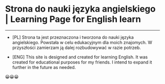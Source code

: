# Strona do nauki języka angielskiego | Learning Page for English learn
 
 ***
 
 - [PL] Strona ta jest przeznaczona i tworzona do nauki języka angielskiego. Powstała w celu edukacyjnym dla moich znajomych. 
W przyszłości zamierzam ją dalej rozbudowywać w razie potrzeb.

 - [ENG] This site is designed and created for learning English. It was created for educational purposes for my friends. 
I intend to expand it further in the future as needed.

 😀😀😀

